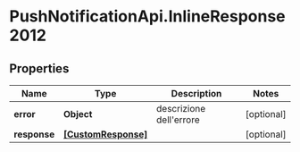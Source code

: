 # PushNotificationApi.InlineResponse2012

## Properties
Name | Type | Description | Notes
------------ | ------------- | ------------- | -------------
**error** | **Object** | descrizione dell&#x27;errore | [optional] 
**response** | [**[CustomResponse]**](CustomResponse.md) |  | [optional] 
